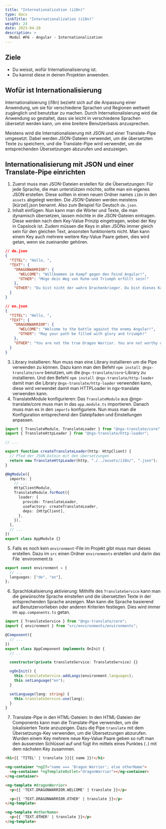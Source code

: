 ```yaml
---
title: "Internationalization (i18n)"
type: docs
linkTitle: "Internationalization (i18n)"
weight: 24
date: 2023-04-20
description: >
  Modul #F6 - Angular - Internationalization
---
```


## Ziele

- Du weisst, wofür Internationalisierung ist.
- Du kannst diese in deinen Projekten anwenden.

## Wofür ist Internationalisierung

Internationalisierung (i18n) bezieht sich auf die Anpassung einer Anwendung, um sie für verschiedene Sprachen und Regionen weltweit zugänglich und benutzbar zu machen. Durch Internationalisierung wird die Anwendung so gestaltet, dass sie leicht in verschiedene Sprachen übersetzt werden kann, um eine breitere Benutzerbasis anzusprechen.

Meistens wird die Internationalisierung mit JSON und einer Translate-Pipe umgesetzt. Dabei werden JSON-Dateien verwendet, um die übersetzten Texte zu speichern, und die Translate-Pipe wird verwendet, um die entsprechenden Übersetzungen abzurufen und anzuzeigen.

## Internationalisierung mit JSON und einer Translate-Pipe einrichten

1. Zuerst muss man JSON-Dateien erstellen für die Übersetzungen: Für jede Sprache, die man unterstützen möchte, sollte man ein eigenes JSON erstellen. Diese sollten in einen neuen Ordner names `i18n` in den `assets` abgelegt werden. Die JSON-Dateien werden meistens [kürzel].json benannt. Also zum Beispiel für Deutsch `de.json`.
2. Inhalt einfügen: Nun kann man die Wörter und Texte, die man dynamisch übersetzen, lassen möchte in die JSON-Dateien eintragen. Diese werden nach dem Key-Value Prinzip eingetragen, wobei der Key in Capslock ist. Zudem müssen die Keys in allen JSONs immer gleich sein für den gleichen Text, ansonsten funktionierts nicht. Man kann einem Key auch mehrere weitere Key-Value Paare geben, dies wird getan, wenn sie zueinander gehören.

```json
// de.json
{
  "TITEL": "Hallo, ",
  "TEXT": {
    "DRAGONWARRIOR": {
      "WELCOME": "Willkommen im Kampf gegen den Feind Angular!",
      "OTHER": "Möge dein Weg von Ruhm und Triumph erfüllt sein!"
    },
    "OTHER": "Du bist nicht der wahre Drachenkrieger. Du bist dieses Kampfes nicht würdig."
  }
}
```

```json
// en.json
{
  "TITEL": "Hello, ",
  "TEXT": {
    "DRAGONWARRIOR": {
      "WELCOME": "Welcome to the battle against the enemy Angular!",
      "OTHER": "May your path be filled with glory and triumph!"
    },
    "OTHER": "You are not the true Dragon Warrior. You are not worthy of this battle."
  }
}
```

3. Library installieren: Nun muss man eine Library installieren um die Pipe verwenden zu können. Dazu kann man den Befehl `npm install @ngx-translate/core` benutzen, um die `@ngx-translate/core`-Library zu installieren. Und den Befehl `npm install @ngx-translate/http-loader` damit man die Library `@ngx-translate/http-loader` verwenden kann, diese wird verwendet damit man HTTPLoader in ngx-translate verwenden kann.
4. TranslateModule konfigurieren: Das `TranslateModule` aus @ngx-translate/core muss man in das `app.module.ts` importieren. Danach muss man es in den `imports` konfiguriere. Nun muss man die Konfiguration entsprechend den Dateipfaden und Einstellungen anpassen.

```typescript
import { TranslateModule, TranslateLoader } from "@ngx-translate/core";
import { TranslateHttpLoader } from "@ngx-translate/http-loader";

// ...

export function createTranslateLoader(http: HttpClient) {
  // Pfad der JSON-Datein mit den übersetzungen
  return new TranslateHttpLoader(http, "./../assets/i18n/", ".json");
}

@NgModule({
  imports: [
    // ...
    HttpClientModule,
    TranslateModule.forRoot({
      loader: {
        provide: TranslateLoader,
        useFactory: createTranslateLoader,
        deps: [HttpClient],
      },
    }),
  ],
  // ...
})
export class AppModule {}
```

5. Falls es noch kein `environment`-File im Projekt gibt muss man dieses erstellen. Dazu im `src` einen Ordner `environments` erstellen und darin das File `environment.ts

```typescript
export const environment = {
  // ...
  languages: ["de", "en"],
};
```

6. Sprachlokalisierung aktivierung: Mithilfe des `TranslateService` kann man die gewünschte Sprache einstellen und die übersetzten Texte in der entsprechenden Sprache anzeigen. Man kann die Sprache basierend auf Benutzervorlieben oder anderen Kriterien festlegen.
   Dies wird immer im `app.components.ts` getan.

```typescript
import { TranslateService } from "@ngx-translate/core";
import { environment } from "src/environments/environments";

@Component({
  // ...
})
export class AppComponent implements OnInit {
  // ..

  constructor(private translateService: TranslateService) {}

  ngOnInit() {
    this.translateService.addLangs(environment.languages);
    this.setLanguage("en");
  }

  setLanguage(lang: string) {
    this.translateService.use(lang);
  }
}
```

7. Translate-Pipe in den HTML-Dateien: In den HTML-Dateien der Components kann man die Translate-Pipe verwenden, um die lokalisierten Texte anzuzeigen. Dazu die Pipe `translate` mit dem Übersetzungs-Key verwenden, um die Übersetzungen abzurufen. Wurden einem Key mehrere neue Key-Value Paare geben so ruft man den äussersten Schlüssel auf und fügt ihn mittels eines Punktes (`.`) mit dem nächsten Key zusammen.

```html
<h1>{{ 'TITEL' | translate }}{{ name }}!</h1>

<ng-container *ngIf="name === 'Dragon Warrior'; else otherName">
  <ng-container *ngTemplateOutlet="dragonWarrior"></ng-container>
</ng-container>

<ng-template #dragonWarrior>
  <p>{{ 'TEXT.DRAGONWARRIOR.WELCOME' | translate }}</p>

  <p>{{ 'TEXT.DRAGONWARRIOR.OTHER' | translate }}</p>
</ng-template>

<ng-template #otherName>
  <p>{{ 'TEXT.OTHER' | translate }}</p>
</ng-template>
```
